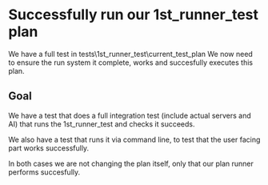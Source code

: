 # Successfully run our 1st_runner_test plan

We have a full test in tests\1st_runner_test\current_test_plan
We now need to ensure the run system it complete, works and succesfully executes this plan.

## Goal

We have a test that does a full integration test (include actual servers and AI) that runs the 1st_runner_test and checks it succeeds.

We also have a test that runs it via command line, to test that the user facing part works successfully.

In both cases we are not changing the plan itself, only that our plan runner performs succesfully.


